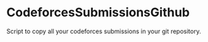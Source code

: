 # CodeforcesSubmissionsGithub
Script to copy all your codeforces submissions in your git repository.
